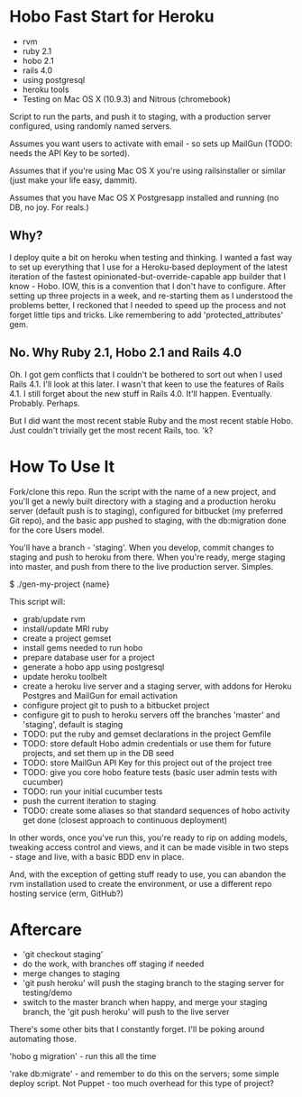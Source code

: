 # Hobo Fast Start for Heroku

- rvm
- ruby 2.1
- hobo 2.1
- rails 4.0
- using postgresql
- heroku tools
- Testing on Mac OS X (10.9.3) and Nitrous (chromebook)

Script to run the parts, and push it to staging, with a production server configured, using randomly named servers.

Assumes you want users to activate with email - so sets up MailGun (TODO: needs the API Key to be sorted).

Assumes that if you're using Mac OS X you're using railsinstaller or similar (just make your life easy, dammit).

Assumes that you have Mac OS X Postgresapp installed and running (no DB, no joy. For reals.)

## Why?

I deploy quite a bit on heroku when testing and thinking. I wanted a fast way to set up everything that I use for a Heroku-based deployment of the latest iteration of the fastest opinionated-but-override-capable app builder that I know - Hobo. IOW, this is a convention that I don't have to configure. After setting up three projects in a week, and re-starting them as I understood the problems better, I reckoned that I needed to speed up the process and not forget little tips and tricks. Like remembering to add 'protected\_attributes' gem.

## No. Why Ruby 2.1, Hobo 2.1 and Rails 4.0

Oh. I got gem conflicts that I couldn't be bothered to sort out when I used Rails 4.1. I'll look at this later. I wasn't that keen to use the features of Rails 4.1. I still forget about the new stuff in Rails 4.0. It'll happen. Eventually. Probably. Perhaps.

But I did want the most recent stable Ruby and the most recent stable Hobo. Just couldn't trivially get the most recent Rails, too. 'k?

# How To Use It

Fork/clone this repo. Run the script with the name of a new project, and you'll get a newly built directory with a staging and a production heroku server (default push is to staging), configured for bitbucket (my preferred Git repo), and the basic app pushed to staging, with the db:migration done for the core Users model.

You'll have a branch - 'staging'. When you develop, commit changes to staging and push to heroku from there. When you're ready, merge staging into master, and push from there to the live production server. Simples.

$ ./gen-my-project {name}

This script will:

- grab/update rvm
- install/update MRI ruby
- create a project gemset
- install gems needed to run hobo
- prepare database user for a project
- generate a hobo app using postgresql
- update heroku toolbelt
- create a heroku live server and a staging server, with addons for Heroku Postgres and MailGun for email activation
- configure project git to push to a bitbucket project
- configure git to push to heroku servers off the branches 'master' and 'staging', default is staging
- TODO: put the ruby and gemset declarations in the project Gemfile
- TODO: store default Hobo admin credentials or use them for future projects, and set them up in the DB seed
- TODO: store MailGun API Key for this project out of the project tree
- TODO: give you core hobo feature tests (basic user admin tests with cucumber)
- TODO: run your initial cucumber tests
- push the current iteration to staging
- TODO: create some aliases so that standard sequences of hobo activity get done (closest approach to continuous deployment)

In other words, once you've run this, you're ready to rip on adding models, tweaking access control and views, and it can be made visible in two steps - stage and live, with a basic BDD env in place. 

And, with the exception of getting stuff ready to use, you can abandon the rvm installation used to create the environment, or use a different repo hosting service (erm, GitHub?)

# Aftercare

- 'git checkout staging'
- do the work, with branches off staging if needed
- merge changes to staging
- 'git push heroku' will push the staging branch to the staging server for testing/demo
- switch to the master branch when happy, and merge your staging branch, the 'git push heroku' will push to the live server

There's some other bits that I constantly forget. I'll be poking around automating those.

'hobo g migration' - run this all the time

'rake db:migrate' - and remember to do this on the servers; some simple deploy script. Not Puppet - too much overhead for this type of project?
